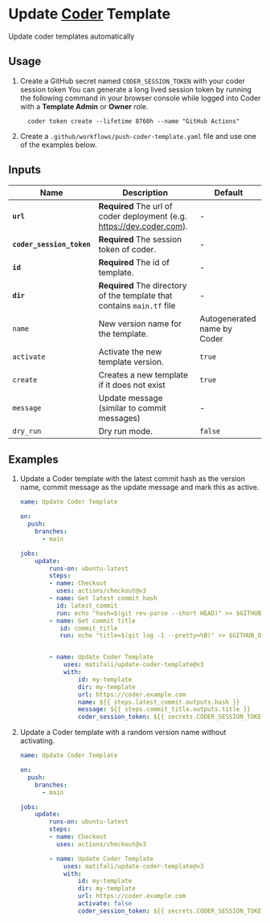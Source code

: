 # Update [Coder](https://github.com/coder/coder) Template

Update coder templates automatically

## Usage

1. Create a GitHub secret named `CODER_SESSION_TOKEN` with your coder session token
   You can generate a long lived session token by running the following command in your browser console while logged into Coder with a **Template Admin** or **Owner** role.

    ```shell
      coder token create --lifetime 8760h --name "GitHub Actions"
    ```

2. Create a `.github/workflows/push-coder-template.yaml` file and use one of the examples below.

## Inputs

| Name                      | Description                                                              | Default                     |
| ------------------------- | ------------------------------------------------------------------------ | --------------------------- |
| **`url`**                 | **Required** The url of coder deployment (e.g. <https://dev.coder.com>). | -                           |
| **`coder_session_token`** | **Required** The session token of coder.                                 | -                           |
| **`id`**                  | **Required** The id of template.                                         | -                           |
| **`dir`**                 | **Required** The directory of the template that contains `main.tf` file  | -                           |
| `name`                    | New version name for the template.                                       | Autogenerated name by Coder |
| `activate`                | Activate the new template version.                                       | `true`                      |
| `create`                  | Creates a new template if it does not exist                              | `true`                      |
| `message`                 | Update message (similar to commit messages)                              | -                           |
| `dry_run`                 | Dry run mode.                                                            | `false`                     |

## Examples

1. Update a Coder template with the latest commit hash as the version name, commit message as the update message and mark this as active.

   ```yaml
   name: Update Coder Template

   on:
     push:
       branches:
         - main

   jobs:
       update:
           runs-on: ubuntu-latest
           steps:
           - name: Checkout
             uses: actions/checkout@v3
           - name: Get latest commit hash
             id: latest_commit
             run: echo "hash=$(git rev-parse --short HEAD)" >> $GITHUB_OUTPUT
           - name: Get commit title
              id: commit_title
              run: echo "title=$(git log -1 --pretty=%B)" >> $GITHUB_OUTPUT


           - name: Update Coder Template
               uses: matifali/update-coder-template@v3
               with:
                   id: my-template
                   dir: my-template
                   url: https://coder.example.com
                   name: ${{ steps.latest_commit.outputs.hash }}
                   message: ${{ steps.commit_title.outputs.title }}
                   coder_session_token: ${{ secrets.CODER_SESSION_TOKEN }}
   ```

2. Update a Coder template with a random version name without activating.

   ```yaml
   name: Update Coder Template

   on:
     push:
       branches:
         - main

   jobs:
       update:
           runs-on: ubuntu-latest
           steps:
           - name: Checkout
             uses: actions/checkout@v3

           - name: Update Coder Template
               uses: matifali/update-coder-template@v3
               with:
                   id: my-template
                   dir: my-template
                   url: https://coder.example.com
                   activate: false
                   coder_session_token: ${{ secrets.CODER_SESSION_TOKEN }}
   ```
